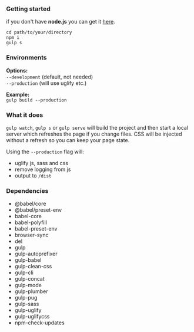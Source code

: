 
### Getting started

if you don't have **node.js** you can get it [here](https://nodejs.org).

`cd path/to/your/directory`  
`npm i`  
`gulp s`

### Environments

**Options:**  
`--development` (default, not needed)  
`--production` (will use uglify etc.)  

**Example:**  
`gulp build --production`

### What it does

`gulp watch`, `gulp s` or `gulp serve` will build the project and then start a local server which refreshes the page if you change files. CSS will be injected without a refresh so you can keep your page state.

Using the `--production` flag will:
- uglify js, sass and css
- remove logging from js
- output to `/dist`

### Dependencies

- @babel/core
- @babel/preset-env
- babel-core
- babel-polyfill
- babel-preset-env
- browser-sync
- del
- gulp
- gulp-autoprefixer
- gulp-babel
- gulp-clean-css
- gulp-cli
- gulp-concat
- gulp-mode
- gulp-plumber
- gulp-pug
- gulp-sass
- gulp-uglify
- gulp-uglifycss
- npm-check-updates